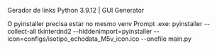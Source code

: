 Gerador de links
Python 3.9.12 | GUI Generator

O pyinstaller precisa estar no mesmo venv
Prompt .exe: pyinstaller --collect-all tkinterdnd2 --hiddenimport=pyinstaller --icon=configs/isotipo_echodata_M5v_icon.ico --onefile main.py
